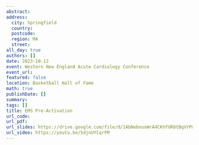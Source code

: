 ```yaml
---
abstract: 
address:
  city: Springfield
  country:
  postcode: 
  region: MA
  street: 
all_day: true
authors: []
date: 2023-10-12
event: Western New England Acute Cardiology Conference
event_url: 
featured: false
location: Basketball Hall of Fame
math: true
publishDate: []
summary: 
tags: []
title: EMS Pre-Activation
url_code: 
url_pdf: 
url_slides: https://drive.google.com/file/d/1AbNebnuoWrA4CKhfUROtBqVYPmxoqL98/view?usp=share_link
url_video: https://youtu.be/5djnUYCqrFM
---
```

